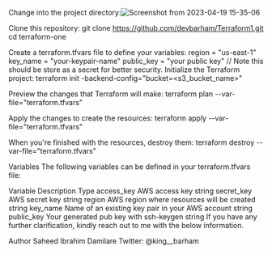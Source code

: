 Change into the project directory:![Screenshot from 2023-04-19 15-35-06](https://user-images.githubusercontent.com/70139300/233110820-b9d3c0f4-afa6-44a7-818a-e0f9b2b0eb1f.png)



Clone this repository:
git clone https://github.com/devbarham/Terraform1.git
cd terraform-one

Create a terraform.tfvars file to define your variables:
region = "us-east-1"
key_name = "your-keypair-name"
public_key = "your public key" // Note this should be store as a secret for better security.
Initialize the Terraform project:
terraform init -backend-config="bucket=<s3_bucket_name>"

Preview the changes that Terraform will make:
terraform plan --var-file="terraform.tfvars"

Apply the changes to create the resources:
terraform apply --var-file="terraform.tfvars"

When you're finished with the resources, destroy them:
terraform destroy --var-file="terraform.tfvars"


Variables
The following variables can be defined in your terraform.tfvars file:

Variable	Description	Type
access_key	AWS access key	string
secret_key	AWS secret key	string
region	AWS region where resources will be created	string
key_name	Name of an existing key pair in your AWS account	string
public_key	Your generated pub key with ssh-keygen	string
If you have any further clarification, kindly reach out to me with the below information.

Author
Saheed Ibrahim Damilare
Twitter: @king__barham

